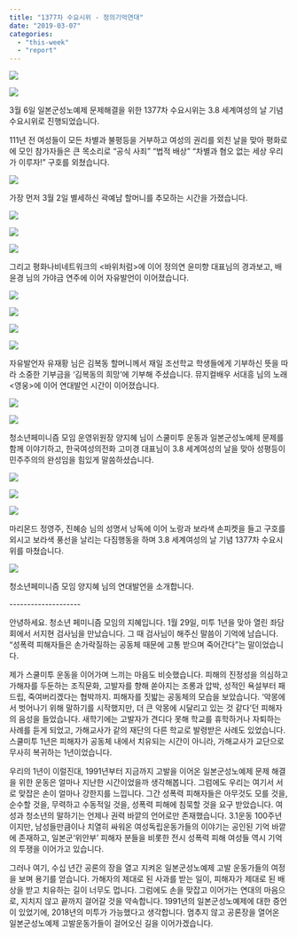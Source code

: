 ```yaml
---
title: "1377차 수요시위 - 정의기억연대"
date: "2019-03-07"
categories: 
  - "this-week"
  - "report"
---
```


![](https://r2.womenandwar.net/2019/03/IMGP5434-1-1024x680.jpg)

![](https://r2.womenandwar.net/2019/03/IMGP5440-1-1024x680.jpg)

3월 6일 일본군성노예제 문제해결을 위한 1377차 수요시위는 3.8 세계여성의 날 기념 수요시위로 진행되었습니다.

111년 전 여성들이 모든 차별과 불평등을 거부하고 여성의 권리를 외친 날을 맞아 평화로에 모인 참가자들은 큰 목소리로 “공식 사죄” “법적 배상” “차별과 혐오 없는 세상 우리가 이루자!” 구호를 외쳤습니다.

![](https://r2.womenandwar.net/2019/03/IMGP5368-1024x680.jpg)

가장 먼저 3월 2일 별세하신 곽예남 할머니를 추모하는 시간을 가졌습니다.

![](https://r2.womenandwar.net/2019/03/IMGP5400-1024x680.jpg)

![](https://r2.womenandwar.net/2019/03/IMGP5430-1-1024x680.jpg)

![](https://r2.womenandwar.net/2019/03/IMGP5446-1024x680.jpg)

그리고 평화나비네트워크의 <바위처럼>에 이어 정의연 윤미향 대표님의 경과보고, 배윤경 님의 가야금 연주에 이어 자유발언이 이어졌습니다.

![](https://r2.womenandwar.net/2019/03/IMGP5463-1024x680.jpg)

![](https://r2.womenandwar.net/2019/03/IMGP5448-1024x680.jpg)

![](https://r2.womenandwar.net/2019/03/IMGP5457-1024x680.jpg)

![](https://r2.womenandwar.net/2019/03/IMGP5466-1024x680.jpg)

자유발언자 유재황 님은 김복동 할머니께서 재일 조선학교 학생들에게 기부하신 뜻을 따라 소중한 기부금을 ‘김복동의 희망’에 기부해 주셨습니다. 뮤지컬배우 서대흥 님의 노래 <영웅>에 이어 연대발언 시간이 이어졌습니다.

![](https://r2.womenandwar.net/2019/03/IMGP5472-1024x680.jpg)

![](https://r2.womenandwar.net/2019/03/IMGP5478-1024x680.jpg)

청소년페미니즘 모임 운영위원장 양지혜 님이 스쿨미투 운동과 일본군성노예제 문제를 함께 이야기하고, 한국여성의전화 고미경 대표님이 3.8 세계여성의 날을 맞아 성평등이 민주주의의 완성임을 힘있게 말씀하셨습니다.

![](https://r2.womenandwar.net/2019/03/IMGP5491-1-1024x680.jpg)

![](https://r2.womenandwar.net/2019/03/IMGP5510-1-1024x680.jpg)

![](https://r2.womenandwar.net/2019/03/IMGP5381-1-680x1024.jpg)

마리몬드 정영주, 진혜승 님의 성명서 낭독에 이어 노랑과 보라색 손피켓을 들고 구호를 외시고 보라색 풍선을 날리는 다짐행동을 하며 3.8 세계여성의 날 기념 1377차 수요시위를 마쳤습니다.

![](https://r2.womenandwar.net/2019/03/IMGP5475-1-1024x680.jpg)

청소년페미니즘 모임 양지혜 님의 연대발언을 소개합니다.

\--------------------

안녕하세요. 청소년 페미니즘 모임의 지혜입니다. 1월 29일, 미투 1년을 맞아 열린 좌담회에서 서지현 검사님을 만났습니다. 그 때 검사님이 해주신 말씀이 기억에 남습니다. “성폭력 피해자들은 손가락질하는 공동체 때문에 고통 받으며 죽어간다”는 말이었습니다.

제가 스쿨미투 운동을 이어가며 느끼는 마음도 비슷했습니다. 피해의 진정성을 의심하고 가해자를 두둔하는 조직문화, 고발자를 향해 쏟아지는 조롱과 압박, 성적인 욕설부터 패드립, 죽여버리겠다는 협박까지. 피해자를 짓밟는 공동체의 모습을 보았습니다. ‘악몽에서 벗어나기 위해 말하기를 시작했지만, 더 큰 악몽에 시달리고 있는 것 같다’던 피해자의 음성을 들었습니다. 새학기에는 고발자가 견디다 못해 학교를 휴학하거나 자퇴하는 사례를 듣게 되었고, 가해교사가 같의 재단의 다른 학교로 발령받은 사례도 있었습니다. 스쿨미투 1년은 피해자가 공동체 내에서 치유되는 시간이 아니라, 가해교사가 교단으로 무사히 복귀하는 1년이었습니다.

우리의 1년이 이럴진대, 1991년부터 지금까지 고발을 이어온 일본군성노예제 문제 해결을 위한 운동은 얼마나 지난한 시간이었을까 생각해봅니다. 그럼에도 우리는 여기서 서로 맞잡은 손이 얼마나 강한지를 느낍니다. 그간 성폭력 피해자들은 아무것도 모를 것을, 순수할 것을, 무력하고 수동적일 것을, 성폭력 피해에 침묵할 것을 요구 받았습니다. 여성과 청소년의 말하기는 언제나 권력 바깥의 언어로만 존재했습니다. 3.1운동 100주년이지만, 남성들만큼이나 치열히 싸워온 여성독립운동가들의 이야기는 공인된 기억 바깥에 존재하고, 일본군‘위안부’ 피해자 분들을 비롯한 전시 성폭력 피해 여성들 역시 기억의 투쟁을 이어가고 있습니다.

그러나 여기, 수십 년간 공론의 장을 열고 지켜온 일본군성노예제 고발 운동가들의 여정을 보며 용기를 얻습니다. 가해자의 제대로 된 사과를 받는 일이, 피해자가 제대로 된 배상을 받고 치유하는 길이 너무도 멉니다. 그럼에도 손을 맞잡고 이어가는 연대의 마음으로, 지치지 않고 끝까지 걸어갈 것을 약속합니다. 1991년의 일본군성노예제에 대한 증언이 있었기에, 2018년의 미투가 가능했다고 생각합니다. 멈추지 않고 공론장을 열어온 일본군성노예제 고발운동가들이 걸어오신 길을 이어가겠습니다.

